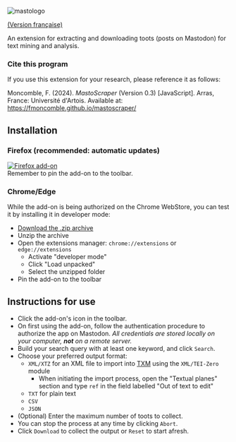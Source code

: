 
![mastologo](https://github.com/fmoncomble/mastoscraper/assets/59739627/15c77ec3-9dba-4e97-868f-984dddd87816)

[(Version française)](https://fmoncomble.github.io/mastoscraper/README_fr.html)

An extension for extracting and downloading toots (posts on Mastodon) for text mining and analysis.  
  
### Cite this program
If you use this extension for your research, please reference it as follows:  
  
Moncomble, F. (2024). *MastoScraper* (Version 0.3) [JavaScript]. Arras, France: Université d'Artois. Available at: https://fmoncomble.github.io/mastoscraper/


## Installation
### Firefox (recommended: automatic updates)
[![Firefox add-on](https://github.com/fmoncomble/Figaro_extractor/assets/59739627/e4df008e-1aac-46be-a216-e6304a65ba97)](https://github.com/fmoncomble/mastoscraper/releases/latest/download/mastoscraper.xpi)  
Remember to pin the add-on to the toolbar.

### Chrome/Edge
While the add-on is being authorized on the Chrome WebStore, you can test it by installing it in developer mode:
- [Download the .zip archive](https://github.com/fmoncomble/mastoscraper/releases/latest/download/mastoscraper.zip)
- Unzip the archive
- Open the extensions manager: `chrome://extensions` or `edge://extensions`
  - Activate "developer mode"
  - Click "Load unpacked"
  - Select the unzipped folder
- Pin the add-on to the toolbar
 
## Instructions for use
- Click the add-on's icon in the toolbar.
- On first using the add-on, follow the authentication procedure to authorize the app on Mastodon. *All credentials are stored locally on your computer, ***not*** on a remote server.*
- Build your search query with at least one keyword, and click `Search`.
- Choose your preferred output format:
    - `XML/XTZ` for an XML file to import into [TXM](https://txm.gitpages.huma-num.fr/textometrie/en/index.html) using the `XML/TEI-Zero` module
      - When initiating the import process, open the "Textual planes" section and type `ref` in the field labelled "Out of text to edit"
    - `TXT` for plain text
    - `CSV`
    - `JSON`
- (Optional) Enter the maximum number of toots to collect.
- You can stop the process at any time by clicking `Abort`.
- Click `Download` to collect the output or `Reset` to start afresh.
